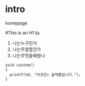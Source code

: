 # intro
homepage

#This is an H1 ljs

1. 나는누구인가
2. 나는무얼할건가
3. 나는무엇을해왔나

~~~
void custom()
{
  printf(%d, "이것은c 출력물입니다.");
}
~~~
